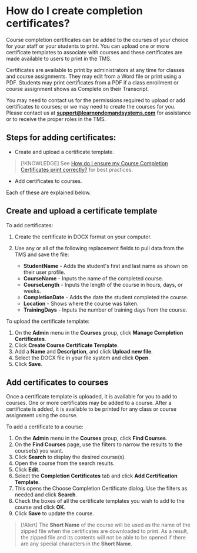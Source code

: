 # How do I create completion certificates?

Course completion certificates can be added to the courses of your choice for your staff or your students to print. You can upload one or more certificate templates to associate with courses and these certificates are made available to users to print in the TMS. 

Certificates are available to print by administrators at any time for classes and course assignments. They may edit from a Word file or print using a PDF. Students may print certificates from a PDF if a class enrollment or course assignment shows as Complete on their Transcript.

You may need to contact us for the permissions required to upload or add certificates to courses; or we may need to create the courses for you. Please contact us at **support@learnondemandsystems.com** for assistance or to receive the proper roles in the TMS.

## Steps for adding certificates:

- Create and upload a certificate template. 

> [!KNOWLEDGE] See [How do I ensure my Course Completion Certificates print correctly?](ensure-completion-certificates-print-correctly.md) for best practices.

- Add certificates to courses.

Each of these are explained below.

## Create and upload a certificate template

To add certificates:
1. Create the certificate in DOCX format on your computer. 
1. Use any or all of the following replacement fields to pull data from the TMS and save the file:

     - **StudentName** - Adds the student's first and last name as shown on their user profile.
     - **CourseName** - Inputs the name of the completed course.
     - **CourseLength** - Inputs the length of the course in hours, days, or weeks.
     - **CompletionDate** - Adds the date the student completed the course.
     - **Location** - Shows where the course was taken.
     - **TrainingDays** - Inputs the number of training days from the course.

To upload the certificate template:
1. On the **Admin** menu in the **Courses** group, click **Manage Completion Certificates**.
1. Click **Create Course Certificate Template**. 
1. Add a **Name** and **Description**, and click **Upload new file**.
1. Select the DOCX file in your file system and click **Open**.
1. Click **Save**.

## Add certificates to courses

Once a certificate template is uploaded, it is available for you to add to courses. One or more certificates may be added to a course. After a certificate is added, it is available to be printed for any class or course assignment using the course.

To add a certificate to a course:
1. On the **Admin** menu in the **Courses** group, click **Find Courses**. 
1. On the **Find Courses** page, use the filters to narrow the results to the course(s) you want.
1. Click **Search** to display the desired course(s). 
1. Open the course from the search results. 
1. Click **Edit**.
1. Select the **Completion Certificates** tab and click **Add Certification Template**. 
1. This opens the Choose Completion Certificate dialog. Use the filters as needed and click **Search**. 
1. Check the boxes of all the certificate templates you wish to add to the course and click **OK**. 
1. Click **Save** to update the course.

> [!Alert] The **Short Name** of the course will be used as the name of the zipped file when the certificates are downloaded to print. As a result, the zipped file and its contents will not be able to be opened if there are any special characters in the **Short Name**.  
